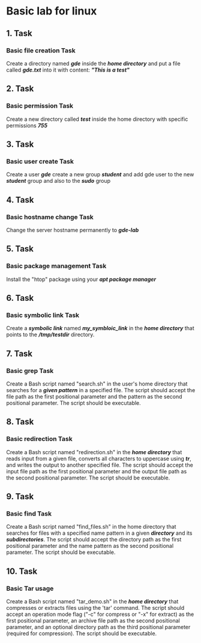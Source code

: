 # Basic lab for linux

## 1. Task
 
### Basic file creation Task

 Create a directory named ***gde*** inside the ***home directory*** and put a file called ***gde.txt*** into it with content: ***"This is a test"***

## 2. Task

### Basic permission Task

Create a new directory called ***test*** inside the home directory with specific permissions ***755***


## 3. Task

### Basic user create Task

Create a user ***gde*** create a new group ***student*** and add gde user to the new ***student*** group and also to the ***sudo*** group

## 4. Task

### Basic hostname change Task

Change the server hostname permanently to ***gde-lab***


## 5. Task

### Basic package management Task

Install the "htop" package using your ***apt package manager***

## 6. Task

### Basic symbolic link Task

Create a ***symbolic link*** named ***my_symbloic_link*** in the ***home directory*** that points to the  ***/tmp/testdir*** directory.

## 7. Task

### Basic grep Task

Create a Bash script named "search.sh" in the user's home directory that searches for a ***given pattern*** in a specified file. The script should accept the file path as the first positional parameter and the pattern as the second positional parameter. The script should be executable.

## 8. Task

### Basic redirection Task

Create a Bash script named "redirection.sh" in the ***home directory*** that reads input from a given file, converts all characters to uppercase using ***tr***, and writes the output to another specified file. The script should accept the input file path as the first positional parameter and the output file path as the second positional parameter. The script should be executable.

## 9. Task

### Basic find Task

Create a Bash script named "find_files.sh" in the home directory that searches for files with a specified name pattern in a given ***directory*** and its ***subdirectories***. The script should accept the directory path as the first positional parameter and the name pattern as the second positional parameter. The script should be executable.

## 10. Task

### Basic Tar usage

Create a Bash script named "tar_demo.sh" in the ***home directory*** that compresses or extracts files using the 'tar' command. The script should accept an operation mode flag ("-c" for compress or "-x" for extract) as the first positional parameter, an archive file path as the second positional parameter, and an optional directory path as the third positional parameter (required for compression). The script should be executable.